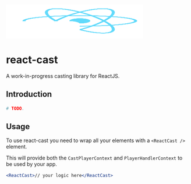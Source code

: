 <img src="icon.svg" alt="logo" width="376" height="92" height="auto" />

# react-cast

A work-in-progress casting library for ReactJS.

## Introduction

```sh
# TODO.
```

## Usage

To use react-cast you need to wrap all your elements with a `<ReactCast />` element.

This will provide both the `CastPlayerContext` and `PlayerHandlerContext` to be used by your app.

```jsx
<ReactCast>// your logic here</ReactCast>
```
